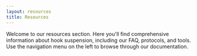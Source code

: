 ```yaml
---
layout: resources
title: Resources
---
```


Welcome to our resources section. Here you'll find comprehensive information about hook suspension, including our FAQ, protocols, and tools. Use the navigation menu on the left to browse through our documentation.